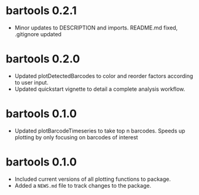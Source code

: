 # bartools 0.2.1

-   Minor updates to DESCRIPTION and imports. README.md fixed, .gitignore updated

# bartools 0.2.0

-   Updated plotDetectedBarcodes to color and reorder factors according to user input.
-   Updated quickstart vignette to detail a complete analysis workflow.

# bartools 0.1.0

-   Updated plotBarcodeTimeseries to take top n barcodes. Speeds up plotting by only focusing on barcodes of interest

# bartools 0.1.0

-   Included current versions of all plotting functions to package.
-   Added a `NEWS.md` file to track changes to the package.
